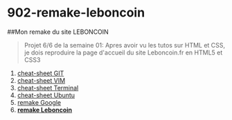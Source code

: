 # 902-remake-leboncoin
##Mon remake du site LEBONCOIN

>Projet 6/6 de la semaine 01:
>Apres avoir vu les tutos sur HTML et CSS, je dois reproduire la page d'accueil du site Leboncoin.fr en HTML5 et CSS3

1. [cheat-sheet GIT](http://guillaumem59.github.io/001-cheat-sheet-git)
1. [cheat-sheet VIM](http://guillaumem59.github.io/002-cheat-sheet-vim)
1. [cheat-sheet Terminal](http://guillaumem59.github.io/003-cheat-sheet-console)
1. [cheat-sheet Ubuntu](http://guillaumem59.github.io/004-cheat-sheet-ubuntu)
1. [remake Google](http://guillaumem59.github.io/901-remake-google)
1. **[remake Leboncoin](http://guillaumem59.github.io/902-remake-leboncoin)**
